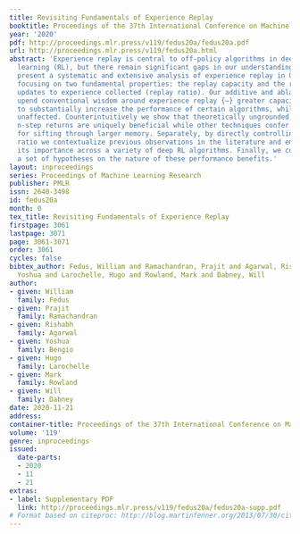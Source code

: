 ```yaml
---
title: Revisiting Fundamentals of Experience Replay
booktitle: Proceedings of the 37th International Conference on Machine Learning
year: '2020'
pdf: http://proceedings.mlr.press/v119/fedus20a/fedus20a.pdf
url: http://proceedings.mlr.press/v119/fedus20a.html
abstract: 'Experience replay is central to off-policy algorithms in deep reinforcement
  learning (RL), but there remain significant gaps in our understanding. We therefore
  present a systematic and extensive analysis of experience replay in Q-learning methods,
  focusing on two fundamental properties: the replay capacity and the ratio of learning
  updates to experience collected (replay ratio). Our additive and ablative studies
  upend conventional wisdom around experience replay {—} greater capacity is found
  to substantially increase the performance of certain algorithms, while leaving others
  unaffected. Counterintuitively we show that theoretically ungrounded, uncorrected
  n-step returns are uniquely beneficial while other techniques confer limited benefit
  for sifting through larger memory. Separately, by directly controlling the replay
  ratio we contextualize previous observations in the literature and empirically measure
  its importance across a variety of deep RL algorithms. Finally, we conclude by testing
  a set of hypotheses on the nature of these performance benefits.'
layout: inproceedings
series: Proceedings of Machine Learning Research
publisher: PMLR
issn: 2640-3498
id: fedus20a
month: 0
tex_title: Revisiting Fundamentals of Experience Replay
firstpage: 3061
lastpage: 3071
page: 3061-3071
order: 3061
cycles: false
bibtex_author: Fedus, William and Ramachandran, Prajit and Agarwal, Rishabh and Bengio,
  Yoshua and Larochelle, Hugo and Rowland, Mark and Dabney, Will
author:
- given: William
  family: Fedus
- given: Prajit
  family: Ramachandran
- given: Rishabh
  family: Agarwal
- given: Yoshua
  family: Bengio
- given: Hugo
  family: Larochelle
- given: Mark
  family: Rowland
- given: Will
  family: Dabney
date: 2020-11-21
address: 
container-title: Proceedings of the 37th International Conference on Machine Learning
volume: '119'
genre: inproceedings
issued:
  date-parts:
  - 2020
  - 11
  - 21
extras:
- label: Supplementary PDF
  link: http://proceedings.mlr.press/v119/fedus20a/fedus20a-supp.pdf
# Format based on citeproc: http://blog.martinfenner.org/2013/07/30/citeproc-yaml-for-bibliographies/
---
```


